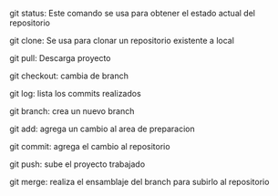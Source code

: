 git status: Este comando se usa para obtener el estado actual del repositorio

git clone: Se usa para clonar un repositorio existente a local

git pull: Descarga proyecto

git checkout: cambia de branch

git log: lista los commits realizados

git branch: crea un nuevo branch

git add: agrega un cambio al area de preparacion

git commit: agrega el cambio al repositorio

git push: sube el proyecto trabajado

git merge: realiza el ensamblaje del branch para subirlo al repositorio
